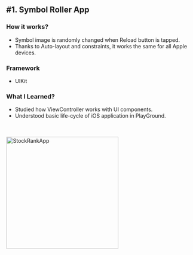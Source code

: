 ## #1. Symbol Roller App
### How it works?
- Symbol image is randomly changed when Reload button is tapped.
- Thanks to Auto-layout and constraints, it works the same for all Apple devices.

### Framework
- UIKit

### What I Learned?
- Studied how ViewController works with UI components.
- Understood basic life-cycle of iOS application in PlayGround.

<br><br>
<img width="300" alt="StockRankApp" src="https://user-images.githubusercontent.com/16066576/172057061-95ef5be3-85aa-4ac2-a2a5-a8f834152b4e.gif">

